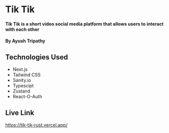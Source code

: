 # Tik Tik

#### Tik Tik is a short video social media platform that allows users to interact with each other

#### By Ayush Tripathy

## Technologies Used

* Next.js
* Tailwind CSS
* Sanity.io
* Typescipt
* Zustand
* React-O-Auth


## Live Link
https://tik-tik-rust.vercel.app/
